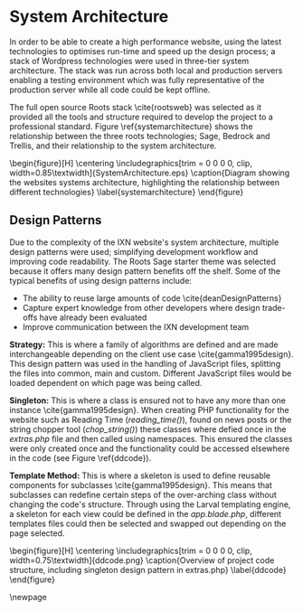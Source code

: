 
# System Architecture

In order to be able to create a high performance website, using the latest technologies to optimises run-time and speed up the design process; a stack of Wordpress technologies were used in three-tier system architecture. The stack was run across both local and production servers enabling a testing environment which was fully representative of the production server while all code could be kept offline.

The full open source Roots stack \cite{rootsweb} was selected as it provided all the tools and structure required to develop the project to a professional standard. Figure \ref{systemarchitecture} shows the relationship between the three roots technologies; Sage, Bedrock and Trellis, and their relationship to the system architecture.

\begin{figure}[H]
\centering
\includegraphics[trim = 0 0 0 0, clip, width=0.85\textwidth]{SystemArchitecture.eps}
\caption{Diagram showing the websites systems architecture, highlighting the relationship between different technologies}
\label{systemarchitecture}
\end{figure}

## Design Patterns

Due to the complexity of the IXN website's system architecture, multiple design patterns were used; simplifying development workflow and improving code readability. The Roots Sage starter theme was selected because it offers many design pattern benefits off the shelf. Some of the typical benefits of using design patterns include:

- The ability to reuse large amounts of code \cite{deanDesignPatterns}
- Capture expert knowledge from other developers where design trade-offs have already been evaluated
- Improve communication between the IXN development team

**Strategy:** This is where a family of algorithms are defined and are made interchangeable depending on the client use case \cite{gamma1995design}. This design pattern was used in the handling of JavaScript files, splitting the files into common, main and custom. Different JavaScript files would be loaded dependent on which page was being called.

**Singleton:**  This is where a class is ensured not to have any more than one instance \cite{gamma1995design}. When creating PHP functionality for the website such as Reading Time (*reading_time()*), found on news posts or the string chopper tool (*chop_string()*) these classes where defied once in the *extras.php* file and then called using namespaces. This ensured the classes were only created once and the functionality could be accessed elsewhere in the code (see Figure \ref{ddcode}).

**Template Method:** This is where a skeleton is used to define reusable components for subclasses \cite{gamma1995design}. This means that subclasses can redefine certain steps of the over-arching class without changing the code's structure. Through using the Larval templating engine, a skeleton for each view could be defined in the *app.blade.php*, different templates files could then be selected and swapped out depending on the page selected.

\begin{figure}[H]
\centering
\includegraphics[trim = 0 0 0 0, clip, width=0.75\textwidth]{ddcode.png}
\caption{Overview of project code structure, including singleton design pattern in extras.php}
\label{ddcode}
\end{figure}

\newpage